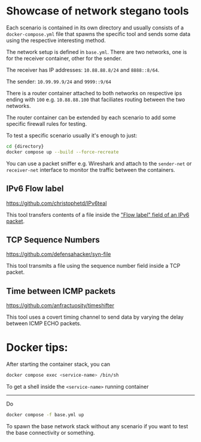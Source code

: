 # Showcase of network stegano tools

Each scenario is contained in its own directory and usually consists of a `docker-compose.yml` file that spawns the specific tool and sends some data using the respective interesting method.

The network setup is defined in `base.yml`.
There are two networks, one is for the receiver container, other for the sender.

The receiver has IP addresses: `10.88.88.8/24` and `8888::8/64`.

The sender: `10.99.99.9/24` and `9999::9/64`

There is a router container attached to both networks on respective ips ending with `100` e.g. `10.88.88.100` that faciliates routing between the two networks.

The router container can be extended by each scenario to add some specific firewall rules for testing.

To test a specific scenario usually it's enough to just:

```bash
cd {directory}
docker compose up --build --force-recreate
```

You can use a packet sniffer e.g. Wireshark and attach to the `sender-net` or `receiver-net` interface to monitor the traffic between the containers. 

## IPv6 Flow label

https://github.com/christophetd/IPv6teal

This tool transfers contents of a file inside the ["Flow label" field of an IPv6 packet](https://www.rfc-editor.org/rfc/rfc6437).

## TCP Sequence Numbers

https://github.com/defensahacker/syn-file

This tool transmits a file using the sequence number field inside a TCP packet.

## Time between ICMP packets

https://github.com/anfractuosity/timeshifter

This tool uses a covert timing channel to send data by varying the delay between ICMP ECHO packets.

# Docker tips:

After starting the container stack, you can

```bash
docker compose exec <service-name> /bin/sh
```

To get a shell inside the `<service-name>` running container

---

Do

```bash
docker compose -f base.yml up
```

To spawn the base network stack without any scenario if you want to test the base connectivity or something.